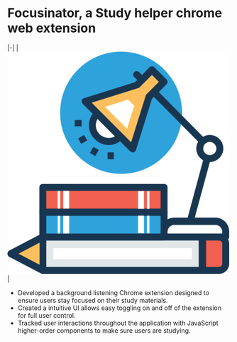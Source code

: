 # Focusinator, a Study helper chrome web extension
|-|
|<img src="imgs/Focusinator icon.png" width="500" />|

- Developed a background listening Chrome extension designed to ensure users stay focused on their study materials.
- Created a intuitive UI allows easy toggling on and off of the extension for full user control.
- Tracked user interactions throughout the application with JavaScript higher-order components to make sure users are studying.
